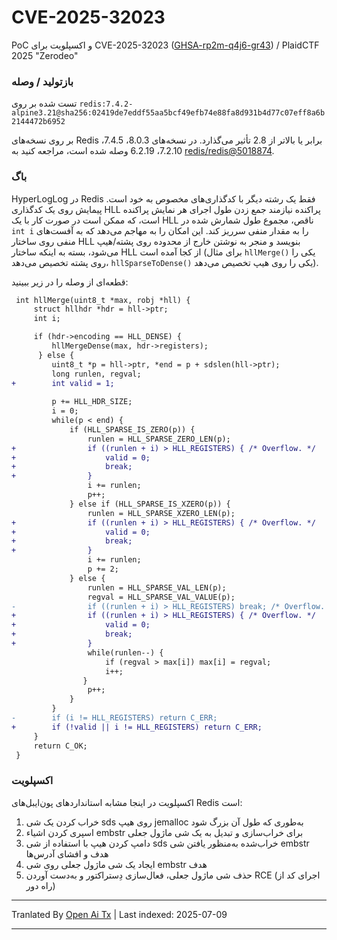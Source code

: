 # CVE-2025-32023

PoC و اکسپلویت برای CVE-2025-32023 ([GHSA-rp2m-q4j6-gr43](https://github.com/redis/redis/security/advisories/GHSA-rp2m-q4j6-gr43)) / PlaidCTF 2025 "Zerodeo"


### بازتولید / وصله

تست شده بر روی `redis:7.4.2-alpine3.21@sha256:02419de7eddf55aa5bcf49efb74e88fa8d931b4d77c07eff8a6b2144472b6952`

بر روی نسخه‌های Redis برابر یا بالاتر از 2.8 تأثیر می‌گذارد. در نسخه‌های 8.0.3، 7.4.5، 7.2.10، 6.2.19 وصله شده است، مراجعه کنید به [redis/redis@5018874](https://github.com/redis/redis/commit/50188747cbfe43528d2719399a2a3c9599169445).


### باگ

HyperLogLog در Redis فقط یک رشته دیگر با کدگذاری‌های مخصوص به خود است. پیمایش روی یک کدگذاری HLL پراکنده نیازمند جمع زدن طول اجرای هر نمایش پراکنده است، که ممکن است در صورت کار با یک HLL ناقص، مجموع طول شمارش شده در `int i` را به مقدار منفی سرریز کند. این امکان را به مهاجم می‌دهد که به آفست‌های منفی روی ساختار HLL بنویسد و منجر به نوشتن خارج از محدوده روی پشته/هیپ می‌شود، بسته به اینکه ساختار HLL از کجا آمده است (برای مثال `hllMerge()` یکی را روی پشته تخصیص می‌دهد، `hllSparseToDense()` یکی را روی هیپ تخصیص می‌دهد).

قطعه‌ای از وصله را در زیر ببینید:

```diff
 int hllMerge(uint8_t *max, robj *hll) {
     struct hllhdr *hdr = hll->ptr;
     int i;

     if (hdr->encoding == HLL_DENSE) {
         hllMergeDense(max, hdr->registers);
      } else {
         uint8_t *p = hll->ptr, *end = p + sdslen(hll->ptr);
         long runlen, regval;
+        int valid = 1;
 
         p += HLL_HDR_SIZE;
         i = 0;
         while(p < end) {
             if (HLL_SPARSE_IS_ZERO(p)) {
                 runlen = HLL_SPARSE_ZERO_LEN(p);
+                if ((runlen + i) > HLL_REGISTERS) { /* Overflow. */
+                    valid = 0;
+                    break;
+                }
                 i += runlen;
                 p++;
             } else if (HLL_SPARSE_IS_XZERO(p)) {
                 runlen = HLL_SPARSE_XZERO_LEN(p);
+                if ((runlen + i) > HLL_REGISTERS) { /* Overflow. */
+                    valid = 0;
+                    break;
+                }
                 i += runlen;
                 p += 2;
             } else {
                 runlen = HLL_SPARSE_VAL_LEN(p);
                 regval = HLL_SPARSE_VAL_VALUE(p);
-                if ((runlen + i) > HLL_REGISTERS) break; /* Overflow. */
+                if ((runlen + i) > HLL_REGISTERS) { /* Overflow. */
+                    valid = 0;
+                    break;
+                }
                 while(runlen--) {
                     if (regval > max[i]) max[i] = regval;
                     i++;
                }
                 p++;
             }
         }
-        if (i != HLL_REGISTERS) return C_ERR;
+        if (!valid || i != HLL_REGISTERS) return C_ERR;
     }
     return C_OK;
 }
```
### اکسپلویت

اکسپلویت در اینجا مشابه استانداردهای پون‌ایبل‌های Redis است:
1. خراب کردن یک شی sds روی هیپ jemalloc به‌طوری که طول آن بزرگ شود
2. اسپری کردن اشیاء embstr برای خراب‌سازی و تبدیل به یک شی ماژول جعلی
3. دامپ کردن هیپ با استفاده از شی sds خراب‌شده به‌منظور یافتن شی embstr هدف و افشای آدرس‌ها
4. ایجاد یک شی ماژول جعلی روی شی embstr هدف
5. حذف شی ماژول جعلی، فعال‌سازی دِستراکتور و به‌دست آوردن RCE (اجرای کد از راه دور)

---

Tranlated By [Open Ai Tx](https://github.com/OpenAiTx/OpenAiTx) | Last indexed: 2025-07-09

---
